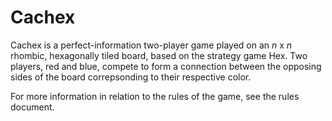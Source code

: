 # Cachex
Cachex is a perfect-information two-player game played on an *n* x *n* rhombic, hexagonally tiled board, based on the strategy game Hex. Two players, red and blue, compete to form a connection between the opposing sides of the board correpsonding to their respective color.

For more information in relation to the rules of the game, see the rules document.


